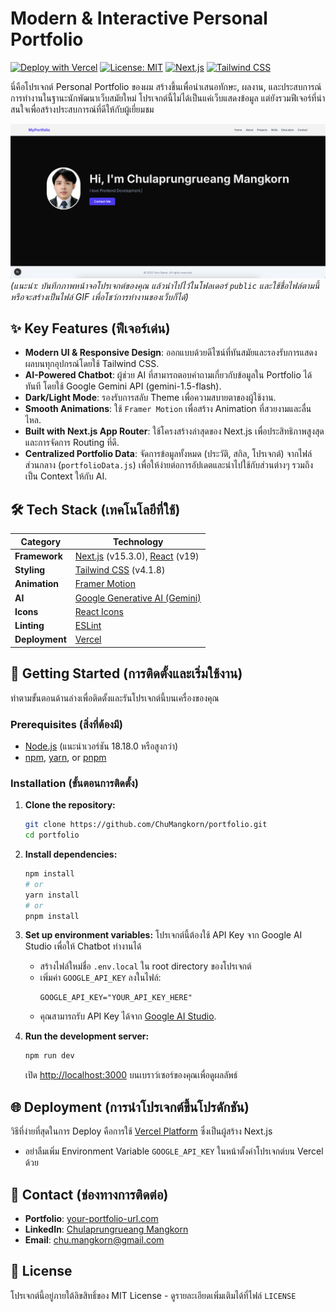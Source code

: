 # Modern & Interactive Personal Portfolio

[![Deploy with Vercel](https://vercel.com/button)](https://portfolio-omega-livid-27.vercel.app/) [![License: MIT](https://img.shields.io/badge/License-MIT-yellow.svg)](https://opensource.org/licenses/MIT)
[![Next.js](https://img.shields.io/badge/Next.js-15.3.0-black?logo=next.js)](https://nextjs.org/)
[![Tailwind CSS](https://img.shields.io/badge/Tailwind_CSS-4.1.8-38B2AC?logo=tailwind-css)](https://tailwindcss.com/)

นี่คือโปรเจกต์ Personal Portfolio ของผม สร้างขึ้นเพื่อนำเสนอทักษะ, ผลงาน, และประสบการณ์การทำงานในฐานะนักพัฒนาเว็บสมัยใหม่ โปรเจกต์นี้ไม่ได้เป็นแค่เว็บแสดงข้อมูล แต่ยังรวมฟีเจอร์ที่น่าสนใจเพื่อสร้างประสบการณ์ที่ดีให้กับผู้เยี่ยมชม

![Portfolio Screenshot](./public/portfolio.png)
*(แนะนำ: บันทึกภาพหน้าจอโปรเจกต์ของคุณ แล้วนำไปไว้ในโฟลเดอร์ `public` และใช้ชื่อไฟล์ตามนี้ หรือจะสร้างเป็นไฟล์ GIF เพื่อโชว์การทำงานของเว็บก็ได้)*

## ✨ Key Features (ฟีเจอร์เด่น)

- **Modern UI & Responsive Design**: ออกแบบด้วยดีไซน์ที่ทันสมัยและรองรับการแสดงผลบนทุกอุปกรณ์โดยใช้ Tailwind CSS.
- **AI-Powered Chatbot**: ผู้ช่วย AI ที่สามารถตอบคำถามเกี่ยวกับข้อมูลใน Portfolio ได้ทันที โดยใช้ Google Gemini API (gemini-1.5-flash).
- **Dark/Light Mode**: รองรับการสลับ Theme เพื่อความสบายตาของผู้ใช้งาน.
- **Smooth Animations**: ใช้ `Framer Motion` เพื่อสร้าง Animation ที่สวยงามและลื่นไหล.
- **Built with Next.js App Router**: ใช้โครงสร้างล่าสุดของ Next.js เพื่อประสิทธิภาพสูงสุดและการจัดการ Routing ที่ดี.
- **Centralized Portfolio Data**: จัดการข้อมูลทั้งหมด (ประวัติ, สกิล, โปรเจกต์) จากไฟล์ส่วนกลาง (`portfolioData.js`) เพื่อให้ง่ายต่อการอัปเดตและนำไปใช้กับส่วนต่างๆ รวมถึงเป็น Context ให้กับ AI.

## 🛠️ Tech Stack (เทคโนโลยีที่ใช้)

| Category      | Technology                                                                                                |
|---------------|-----------------------------------------------------------------------------------------------------------|
| **Framework** | [Next.js](https://nextjs.org/) (v15.3.0), [React](https://react.dev/) (v19)               |
| **Styling** | [Tailwind CSS](https://tailwindcss.com/) (v4.1.8)                                               |
| **Animation** | [Framer Motion](https://www.framer.com/motion/)                                                 |
| **AI** | [Google Generative AI (Gemini)](https://ai.google.dev/)                                         |
| **Icons** | [React Icons](https://react-icons.github.io/react-icons/)                                       |
| **Linting** | [ESLint](https://eslint.org/)                                                                   |
| **Deployment**| [Vercel](https://vercel.com/)                                                                             |

## 🚀 Getting Started (การติดตั้งและเริ่มใช้งาน)

ทำตามขั้นตอนด้านล่างเพื่อติดตั้งและรันโปรเจกต์นี้บนเครื่องของคุณ

### Prerequisites (สิ่งที่ต้องมี)

- [Node.js](https://nodejs.org/en/) (แนะนำเวอร์ชัน 18.18.0 หรือสูงกว่า)
- [npm](https://www.npmjs.com/), [yarn](https://yarnpkg.com/), or [pnpm](https://pnpm.io/)

### Installation (ขั้นตอนการติดตั้ง)

1.  **Clone the repository:**
    ```bash
    git clone https://github.com/ChuMangkorn/portfolio.git
    cd portfolio
    ```

2.  **Install dependencies:**
    ```bash
    npm install
    # or
    yarn install
    # or
    pnpm install
    ```

3.  **Set up environment variables:**
    โปรเจกต์นี้ต้องใช้ API Key จาก Google AI Studio เพื่อให้ Chatbot ทำงานได้
    
    -   สร้างไฟล์ใหม่ชื่อ `.env.local` ใน root directory ของโปรเจกต์
    -   เพิ่มค่า `GOOGLE_API_KEY` ลงในไฟล์:
        ```env
        GOOGLE_API_KEY="YOUR_API_KEY_HERE"
        ```
    -   คุณสามารถรับ API Key ได้จาก [Google AI Studio](https://makersuite.google.com/).

4.  **Run the development server:**
    ```bash
    npm run dev
    ```

    เปิด [http://localhost:3000](http://localhost:3000) บนเบราว์เซอร์ของคุณเพื่อดูผลลัพธ์

## 🌐 Deployment (การนำโปรเจกต์ขึ้นโปรดักชัน)

วิธีที่ง่ายที่สุดในการ Deploy คือการใช้ [Vercel Platform](https://vercel.com/new?utm_medium=default-template&filter=next.js&utm_source=create-next-app&utm_campaign=create-next-app-readme) ซึ่งเป็นผู้สร้าง Next.js
-   อย่าลืมเพิ่ม Environment Variable `GOOGLE_API_KEY` ในหน้าตั้งค่าโปรเจกต์บน Vercel ด้วย

## 👤 Contact (ช่องทางการติดต่อ)

- **Portfolio**: [your-portfolio-url.com](https://portfolio-omega-livid-27.vercel.app/)
- **LinkedIn**: [Chulaprungrueang Mangkorn](https://www.linkedin.com/in/chulaprungrueang-mangkorn)
- **Email**: [chu.mangkorn@gmail.com](mailto:chu.mangkorn@gmail.com)

## 📄 License

โปรเจกต์นี้อยู่ภายใต้ลิขสิทธิ์ของ MIT License - ดูรายละเอียดเพิ่มเติมได้ที่ไฟล์ `LICENSE`
